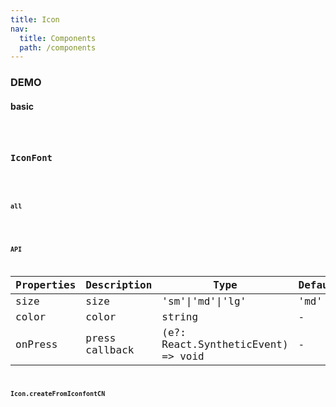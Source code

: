 ```yaml
---
title: Icon
nav:
  title: Components
  path: /components
---
```


### DEMO

#### basic
<code src="./demo/basic.tsx" />

### IconFont
<code src="./demo/iconFont.tsx" />

#### all
<code src="./demo/all.tsx" />

### API

| Properties | Description | Type | Default |
| --- | --- | --- | --- |
| size | size | 'sm'\|'md'\|'lg' | 'md' |
| color | color | string | - |
| onPress | press callback | (e?: React.SyntheticEvent) => void | - |

### Icon.createFromIconfontCN
